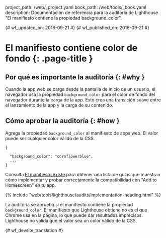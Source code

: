 project_path: /web/_project.yaml
book_path: /web/tools/_book.yaml
description: Documentación de referencia para la auditoría de Lighthouse "El manifiesto contiene la propiedad background_color".

{# wf_updated_on: 2016-09-21 #}
{# wf_published_on: 2016-09-21 #}

# El manifiesto contiene color de fondo  {: .page-title }

## Por qué es importante la auditoría {: #why }

Cuando la app web se carga desde la pantalla de inicio de un usuario, el navegador usa la propiedad
`background_color` para el color de fondo del navegador durante
la carga de la app. Esto crea una transición suave entre el lanzamiento de la app y
la carga de su contenido.

## Cómo aprobar la auditoría {: #how }

Agrega la propiedad `background_color` al manifiesto de apps web. El valor puede ser cualquier
color válido de la CSS.

    {
      ...
      "background_color": "cornflowerblue",
      ...
    }

Consulta [El manifiesto existe](manifest-exists#how)
para obtener una lista de guías que muestran cómo implementar
y probar correctamente la compatibilidad con "Add to Homescreen" en tu app.

{% include "web/tools/lighthouse/audits/implementation-heading.html" %}

La auditoría se aprueba si el manifiesto contiene la propiedad `background_color`.
El manifiesto que Lighthouse obtiene no es el que Chrome
usa en la página, lo que puede dar resultados imprecisos. Lighthouse no
valida que el valor sea un color válido de la CSS.


{# wf_devsite_translation #}
